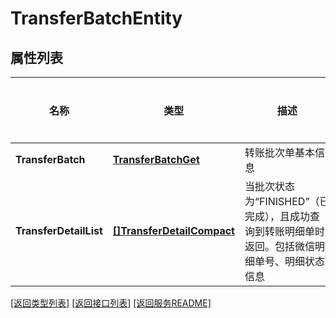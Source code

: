 # TransferBatchEntity

## 属性列表

名称 | 类型 | 描述 | 补充说明
------------ | ------------- | ------------- | -------------
**TransferBatch** | [**TransferBatchGet**](TransferBatchGet.md) | 转账批次单基本信息 | 
**TransferDetailList** | [**[]TransferDetailCompact**](TransferDetailCompact.md) | 当批次状态为“FINISHED”（已完成），且成功查询到转账明细单时返回。包括微信明细单号、明细状态信息 | [可选] 

[\[返回类型列表\]](README.md#类型列表)
[\[返回接口列表\]](README.md#接口列表)
[\[返回服务README\]](README.md)


